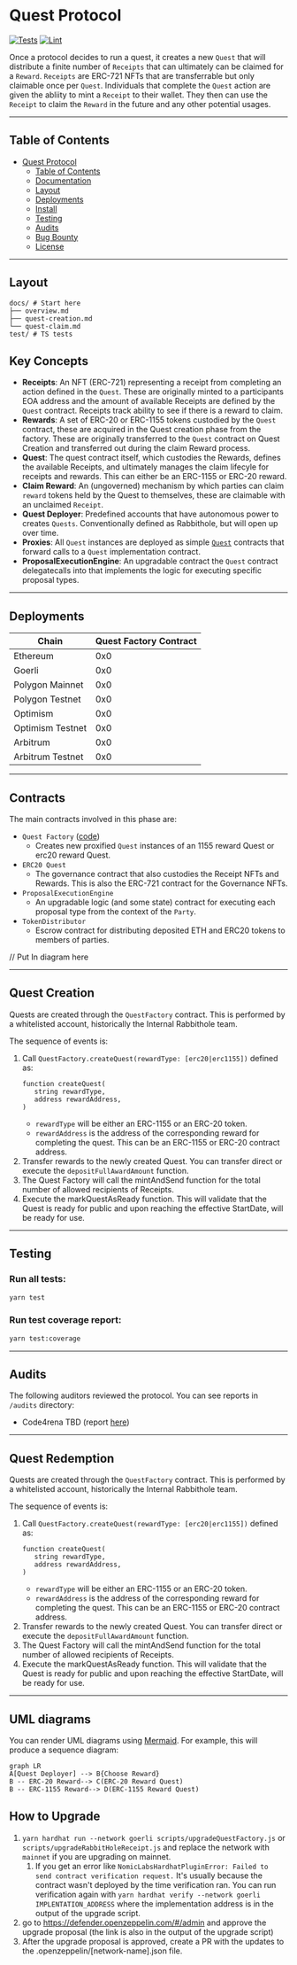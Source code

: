 # Quest Protocol

[![Tests](https://github.com/rabbitholegg/quest-protocol/workflows/Tests/badge.svg)](https://github.com/rabbitholegg/quest-protocol/actions?query=workflow%3ATests)
[![Lint](https://github.com/rabbitholegg/quest-protocol/workflows/Lint/badge.svg)](https://github.com/rabbitholegg/quest-protocol/actions?query=workflow%3ALint)

Once a protocol decides to run a quest, it creates a new `Quest` that will distribute a finite number of `Receipts` that
can
ultimately can be claimed for a `Reward`. `Receipts` are ERC-721 NFTs that are transferrable but only claimable once
per `Quest`.
Individuals that complete the `Quest` action are given the abliity to mint a `Receipt` to their wallet. They then
can use the `Receipt` to claim the `Reward` in the future and any other potential usages.

---
## Table of Contents

- [Quest Protocol](https://github.com/rabbitholegg/quest-protocol#quest-protocol)
    - [Table of Contents](https://github.com/rabbitholegg/quest-protocol#table-of-contents)
    - [Documentation](https://github.com/rabbitholegg/quest-protocol#documentation)
    - [Layout](https://github.com/rabbitholegg/quest-protocol#layout)
    - [Deployments](https://github.com/rabbitholegg/quest-protocol#deployments)
    - [Install](https://github.com/rabbitholegg/quest-protocol#install)
    - [Testing](https://github.com/rabbitholegg/quest-protocol#testing)
    - [Audits](https://github.com/rabbitholegg/quest-protocol#audits)
    - [Bug Bounty](https://github.com/rabbitholegg/quest-protocol#bug-bounty)
    - [License](https://github.com/PartyDAO/party-protocol#license)

---

## Layout

```
docs/ # Start here
├── overview.md
├── quest-creation.md
└── quest-claim.md
test/ # TS tests
```

## Key Concepts

- **Receipts**: An NFT (ERC-721) representing a receipt from completing an action defined in the `Quest`. These are
  originally minted to a participants EOA address and the amount of available Receipts are defined by the `Quest`
  contract. Receipts track ability to see if there is a reward to claim.
- **Rewards**: A set of ERC-20 or ERC-1155 tokens custodied by the `Quest` contract, these are acquired in the Quest
  creation phase from the factory. These are originally transferred to the `Quest` contract on Quest Creation and
  transferred out during the claim Reward process.
- **Quest**: The quest contract itself, which custodies the Rewards, defines the available Receipts, and ultimately
  manages the claim lifecyle
  for receipts and rewards. This can either be an ERC-1155 or ERC-20 reward.
- **Claim Reward**: An (ungoverned) mechanism by which parties can claim `reward` tokens held by the Quest to
  themselves, these are claimable with an unclaimed `Receipt`.
- **Quest Deployer**: Predefined accounts that have autonomous power to creates `Quests`. Conventionally defined as
  Rabbithole, but will open up over time.
- **Proxies**: All `Quest` instances are deployed as simple [`Quest`](../contracts/utils/Proxy.sol) contracts that
  forward calls to a `Quest` implementation contract.
- **ProposalExecutionEngine**: An upgradable contract the `Quest` contract delegatecalls into that implements the logic
  for executing specific proposal types.

---

## Deployments

|Chain           |Quest Factory Contract|
|----------------|----------------------|
|Ethereum        |0x0                   |
|Goerli          |0x0                   |
|Polygon Mainnet |0x0                   |
|Polygon Testnet |0x0                   |
|Optimism        |0x0                   |
|Optimism Testnet|0x0                   |
|Arbitrum        |0x0                   |
|Arbitrum Testnet|0x0                   |

---

## Contracts

The main contracts involved in this phase are:

- `Quest Factory` ([code](../contracts/quests/QuestFactory.sol))
    - Creates new proxified `Quest` instances of an 1155 reward Quest or erc20 reward Quest.
- `ERC20 Quest`
    - The governance contract that also custodies the Receipt NFTs and Rewards. This is also the ERC-721 contract for
      the Governance NFTs.
- `ProposalExecutionEngine`
    - An upgradable logic (and some state) contract for executing each proposal type from the context of the `Party`.
- `TokenDistributor`
    - Escrow contract for distributing deposited ETH and ERC20 tokens to members of parties.

// Put In diagram here

---

## Quest Creation

Quests are created through the `QuestFactory` contract. This is performed
by a whitelisted account, historically the Internal Rabbithole team.

The sequence of events is:

1. Call `QuestFactory.createQuest(rewardType: [erc20|erc1155])` defined as:
   ```solidity
   function createQuest(
      string rewardType,
      address rewardAddress,
   )
   ```
    - `rewardType` will be either an ERC-1155 or an ERC-20 token.
    - `rewardAddress` is the address of the corresponding reward for completing the quest. This can be an ERC-1155 or
      ERC-20 contract address.
2. Transfer rewards to the newly created Quest. You can transfer direct or execute the `depositFullAwardAmount`
   function.
3. The Quest Factory will call the mintAndSend function for the total number of allowed recipients of Receipts.
4. Execute the markQuestAsReady function. This will validate that the Quest is ready for public and upon reaching the
   effective StartDate, will be ready for use.

---
## Testing

### Run all tests:
```bash
yarn test
```

### Run test coverage report:
```bash
yarn test:coverage
```

---

## Audits

The following auditors reviewed the protocol. You can see reports in `/audits` directory:

- Code4rena TBD (report [here](/audits/))

---

## Quest Redemption

Quests are created through the `QuestFactory` contract. This is performed
by a whitelisted account, historically the Internal Rabbithole team.

The sequence of events is:

1. Call `QuestFactory.createQuest(rewardType: [erc20|erc1155])` defined as:
   ```solidity
   function createQuest(
      string rewardType,
      address rewardAddress,
   )
   ```
    - `rewardType` will be either an ERC-1155 or an ERC-20 token.
    - `rewardAddress` is the address of the corresponding reward for completing the quest. This can be an ERC-1155 or
      ERC-20 contract address.
2. Transfer rewards to the newly created Quest. You can transfer direct or execute the `depositFullAwardAmount`
   function.
3. The Quest Factory will call the mintAndSend function for the total number of allowed recipients of Receipts.
4. Execute the markQuestAsReady function. This will validate that the Quest is ready for public and upon reaching the
   effective StartDate, will be ready for use.

---

## UML diagrams

You can render UML diagrams using [Mermaid](https://mermaidjs.github.io/). For example, this will produce a sequence
diagram:

```mermaid
graph LR
A[Quest Deployer] --> B{Choose Reward}
B -- ERC-20 Reward--> C(ERC-20 Reward Quest)
B -- ERC-1155 Reward--> D(ERC-1155 Reward Quest)
```

## How to Upgrade

1. `yarn hardhat run --network goerli scripts/upgradeQuestFactory.js` or `scripts/upgradeRabbitHoleReceipt.js` and
   replace the network with `mainnet` if you are upgrading on mainnet.
    1. If you get an error like `NomicLabsHardhatPluginError: Failed to send contract verification request.` It's
       usually because the contract wasn't deployed by the time verification ran. You can run verification again
       with `yarn hardhat verify --network goerli IMPLENTATION_ADDRESS` where the implementation address is in the
       output of the upgrade script.
1. go to https://defender.openzeppelin.com/#/admin and approve the upgrade proposal (the link is also in the output of
   the upgrade script)
1. After the upgrade proposal is approved, create a PR with the updates to the .openzeppelin/[network-name].json file.
